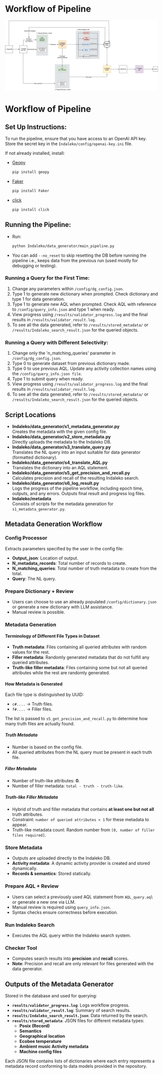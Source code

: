 # Workflow of Pipeline

![alt text](workflow_diagram.jpg)
# Workflow of Pipeline

## Set Up Instructions:
To run the pipeline, ensure that you have access to an OpenAI API key. Store the secret key in the `Indaleko/config/openai-key.ini` file.

If not already installed, install:
* [Geopy](https://geopy.readthedocs.io/en/stable/)
  ```sh
  pip install geopy
  ```
* [Faker](https://faker.readthedocs.io/en/master/)
  ```sh
  pip install Faker
  ```

* [click](https://pypi.org/project/click/)
  ```sh
  pip install click
  ```

  

## Running the Pipeline:
* Run:
  ```sh
  python Indaleko/data_generator/main_pipeline.py
  ```
* You can add `--no_reset` to skip resetting the DB before running the pipeline i.e., keeps data from the previous run (used mostly for debugging or testing).

### Running a Query for the First Time:
1. Change any parameters within `/config/dg_config.json`.
2. Type 1 to generate new dictionary when prompted. Check dictionary and type 1 for data generation.
3. Type 1 to generate new AQL when prompted. Check AQL with reference to `/config/query_info.json` and type 1 when ready.
4. View progress using `/results/validator_progress.log` and the final results in `/results/validator_result.log`.
5. To see all the data generated, refer to `/results/stored_metadata/` or `/results/Indaleko_search_result.json` for the queried objects.

### Running a Query with Different Selectivity:
1. Change only the 'n_matching_queries' parameter in `/config/dg_config.json`.
2. Type 0 to generate dataset from previous dictionary made.
3. Type 0 to use previous AQL. Update any activity collection names using the `/config/query_info.json file`.
4. Type 1 to submit query when ready.
4. View progress using `/results/validator_progress.log` and the final results in `/results/validator_result.log`.
5. To see all the data generated, refer to `/results/stored_metadata/` or `/results/Indaleko_search_result.json` for the queried objects.

## Script Locations
- **Indaleko/data_generator/s1_metadata_generator.py**  
  Creates the metadata with the given config file.
- **Indaleko/data_generator/s2_store_metadata.py**  
  Directly uploads the metadata to the Indaleko DB.
- **Indaleko/data_generator/s3_translate_query.py**  
  Translates the NL query into an input suitable for data generator (formatted dictionary).
- **Indaleko/data_generator/s4_translate_AQL.py**  
  Translates the dictionary into an AQL statement.
- **Indaleko/data_generator/s5_get_precision_and_recall.py**  
  Calculates precision and recall of the resulting Indaleko search.
- **Indaleko/data_generator/s6_log_result.py**  
  Logs the progress of the pipeline workflow, including epoch time, outputs, and any errors. Outputs final result and progress log files.
- **Indaleko/metadata**  
  Consists of scripts for the metadata generation for `s1_metadata_generator.py`.

## Metadata Generation Workflow

### Config Processor
Extracts parameters specified by the user in the config file:
- **Output_json**: Location of output.
- **N_metadata_records**: Total number of records to create.
- **N_matching_queries**: Total number of truth metadata to create from the total.
- **Query**: The NL query.

### Prepare Dictionary + Review
- Users can choose to use an already populated `/config/dictionary.json` or generate a new dictionary with LLM assistance.
- Manual review is possible.

### Metadata Generation

#### Terminology of Different File Types in Dataset
- **Truth metadata**: Files containing all queried attributes with random values for the rest.
- **Filler metadata**: Randomly generated metadata that do not fulfill any queried attributes.
- **Truth-like filler metadata**: Files containing some but not all queried attributes while the rest are randomly generated.

#### How Metadata is Generated
Each file type is distinguished by UUID:
- `c#....` → Truth files.
- `f#....` → Filler files.

The list is passed to `s5_get_precision_and_recall.py` to determine how many truth files are actually found.

##### Truth Metadata
- Number is based on the config file.
- All queried attributes from the NL query must be present in each truth file.

##### Filler Metadata
- Number of truth-like attributes: **0**.
- Number of filler metadata: `total - truth - truth-like`.

##### Truth-like Filler Metadata
- Hybrid of truth and filler metadata that contains **at least one but not all** truth attributes.
- Constraint: `number of queried attributes > 1` for these metadata to appear.
- Truth-like metadata count: Random number from `[0, number of filler files required]`.

### Store Metadata
- Outputs are uploaded directly to the Indaleko DB.
- **Activity metadata**: A dynamic activity provider is created and stored dynamically.
- **Records & semantics**: Stored statically.

### Prepare AQL + Review
- Users can select a previously used AQL statement from `AQL_query.aql` or generate a new one via LLM.
- Manual review is required using `query_info.json`.
- Syntax checks ensure correctness before execution.

### Run Indaleko Search
- Executes the AQL query within the Indaleko search system.

### Checker Tool
- Computes search results into **precision** and **recall** scores.
- **Note**: Precision and recall are only relevant for files generated with the data generator.

## Outputs of the Metadata Generator

Stored in the database and used for querying:
- **`results/validator_progress.log`**: Logs workflow progress.
- **`results/validator_result.log`**: Summary of search results.
- **`results/Indaleko_search_result.json`**: Data returned by the search.
- **`results/stored_metadata`**: JSON files for different metadata types:
  - **Posix (Record)**
  - **Semantics**
  - **Geographical location**
  - **Ecobee temperature**
  - **Ambient music Activity metadata**
  - **Machine config files**

Each JSON file contains lists of dictionaries where each entry represents a metadata record conforming to data models provided in the repository.